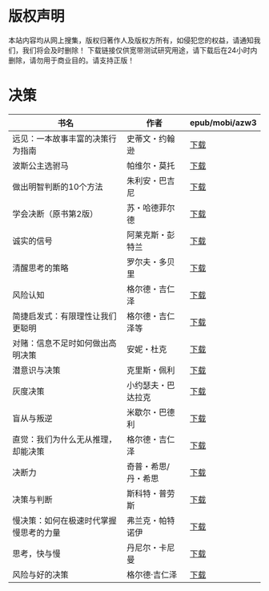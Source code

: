 # 版权声明

本站内容均从网上搜集，版权归著作人及版权方所有，如侵犯您的权益，请通知我们，我们将会及时删除！ 下载链接仅供宽带测试研究用途，请下载后在24小时内删除，请勿用于商业目的。请支持正版！

# 决策

| 书名 | 作者 | epub/mobi/azw3 |
| --- | --- | --- |
| 远见：一本故事丰富的决策行为指南 | 史蒂文・约翰逊 | [下载](https://url89.ctfile.com/f/31084289-1375513123-bdf9a1?p=8866) |
| 波斯公主选驸马 | 帕维尔・莫托 | [下载](https://url89.ctfile.com/f/31084289-1357000897-1f13ef?p=8866) |
| 做出明智判断的10个方法 | 朱利安・巴吉尼 | [下载](https://url89.ctfile.com/f/31084289-1356991237-57ea0b?p=8866) |
| 学会决断（原书第2版） | 苏・哈德菲尔德 | [下载](https://url89.ctfile.com/f/31084289-1356990277-5e830c?p=8866) |
| 诚实的信号 | 阿莱克斯・彭特兰 | [下载](https://url89.ctfile.com/f/31084289-1356985837-5c02e3?p=8866) |
| 清醒思考的策略 | 罗尔夫・多贝里 | [下载](https://url89.ctfile.com/f/31084289-1357052209-3d93c0?p=8866) |
| 风险认知 | 格尔德・吉仁泽 | [下载](https://url89.ctfile.com/f/31084289-1357048312-050dee?p=8866) |
| 简捷启发式：有限理性让我们更聪明 | 格尔德・吉仁泽等 | [下载](https://url89.ctfile.com/f/31084289-1357046098-6c6c47?p=8866) |
| 对赌：信息不足时如何做出高明决策 | 安妮・杜克 | [下载](https://url89.ctfile.com/f/31084289-1357043983-9ffaef?p=8866) |
| 潜意识与决策 | 克里斯・佩利 | [下载](https://url89.ctfile.com/f/31084289-1357043596-28e35d?p=8866) |
| 灰度决策 | 小约瑟夫・巴达拉克 | [下载](https://url89.ctfile.com/f/31084289-1357034737-c28a7d?p=8866) |
| 盲从与叛逆 | 米歇尔・巴德利 | [下载](https://url89.ctfile.com/f/31084289-1357033585-069b7d?p=8866) |
| 直觉：我们为什么无从推理，却能决策 | 格尔德・吉仁泽 | [下载](https://url89.ctfile.com/f/31084289-1357019524-1c3e13?p=8866) |
| 决断力 | 奇普・希思/丹・希思  | [下载](https://url89.ctfile.com/f/31084289-1357016977-d8378c?p=8866) |
| 决策与判断 | 斯科特・普劳斯 | [下载](https://url89.ctfile.com/f/31084289-1357015099-3a7e2f?p=8866) |
| 慢决策：如何在极速时代掌握慢思考的力量 | 弗兰克・帕特诺伊  | [下载](https://url89.ctfile.com/f/31084289-1357008970-5275d1?p=8866) |
| 思考，快与慢 | 丹尼尔・卡尼曼 | [下载](https://url89.ctfile.com/f/31084289-1357007230-ded764?p=8866) |
| 风险与好的决策 | 格尔德·吉仁泽 | [下载](https://url89.ctfile.com/f/31084289-1357006729-e84009?p=8866) |

